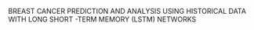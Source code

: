 BREAST CANCER PREDICTION AND ANALYSIS USING HISTORICAL DATA WITH LONG SHORT -TERM MEMORY (LSTM) NETWORKS
